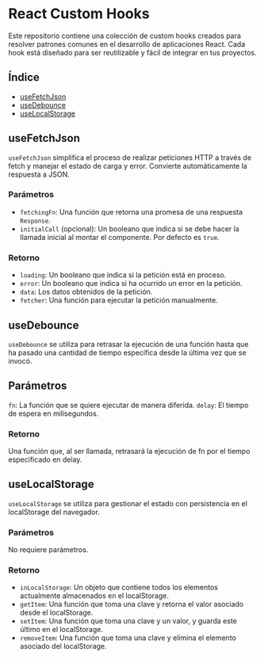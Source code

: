 # React Custom Hooks

Este repositorio contiene una colección de custom hooks creados para resolver patrones comunes en el desarrollo de aplicaciones React. Cada hook está diseñado para ser reutilizable y fácil de integrar en tus proyectos.

## Índice

- [useFetchJson](#usefetchjson)
- [useDebounce](#usedebounce)
- [useLocalStorage](#uselocalstorage)

## useFetchJson

`useFetchJson` simplifica el proceso de realizar peticiones HTTP a través de fetch y manejar el estado de carga y error. Convierte automáticamente la respuesta a JSON.

### Parámetros

- `fetchingFn`: Una función que retorna una promesa de una respuesta `Response`.
- `initialCall` (opcional): Un booleano que indica si se debe hacer la llamada inicial al montar el componente. Por defecto es `true`.

### Retorno

- `loading`: Un booleano que indica si la petición está en proceso.
- `error`: Un booleano que indica si ha ocurrido un error en la petición.
- `data`: Los datos obtenidos de la petición.
- `fetcher`: Una función para ejecutar la petición manualmente.

## useDebounce

`useDebounce` se utiliza para retrasar la ejecución de una función hasta que ha pasado una cantidad de tiempo específica desde la última vez que se invocó.

## Parámetros

`fn`: La función que se quiere ejecutar de manera diferida.
`delay`: El tiempo de espera en milisegundos.

### Retorno

Una función que, al ser llamada, retrasará la ejecución de fn por el tiempo especificado en delay.

## useLocalStorage

`useLocalStorage` se utiliza para gestionar el estado con persistencia en el localStorage del navegador.

### Parámetros

No requiere parámetros.

### Retorno

- `inLocalStorage`: Un objeto que contiene todos los elementos actualmente almacenados en el localStorage.
- `getItem`: Una función que toma una clave y retorna el valor asociado desde el localStorage.
- `setItem`: Una función que toma una clave y un valor, y guarda este último en el localStorage.
- `removeItem`: Una función que toma una clave y elimina el elemento asociado del localStorage.
